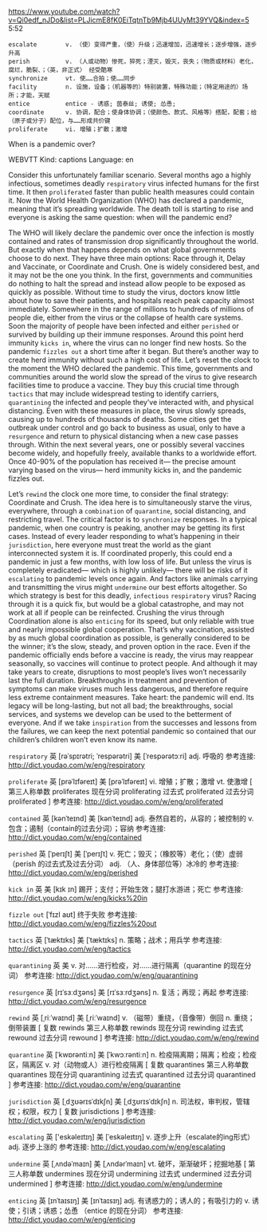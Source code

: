 
https://www.youtube.com/watch?v=Qi0edf_nJDo&list=PLJicmE8fK0EiTqtnTb9Mjb4UUyMt39YVQ&index=5
5:52
```
escalate        v. （使）变得严重，（使）升级；迅速增加，迅速增长；逐步增强，逐步升高        
perish          v. （人或动物）惨死，猝死；湮灭，毁灭，丧失；（物质或材料）老化，腐烂，脆裂、；〈英，非正式〉 经受酷寒          
synchronize     vt. 使……合拍；使……同步  
facility        n. 设施，设备；（机器等的）特别装置，特殊功能；（特定用途的）场所；才能，天赋
entice          entice - 诱惑; 茵泰丝; 诱使; 怂恿;
coordinate      v. 协调，配合；使身体协调；（使颜色、款式、风格等）搭配，配套；给 （原子或分子）配位，与……形成共价键  
proliferate     vi. 增殖；扩散；激增  
```

When is a pandemic over?

WEBVTT Kind: captions Language: en 

Consider this unfortunately familiar scenario. Several months ago a highly infectious, sometimes deadly `respiratory` virus infected humans for the first time. It then `proliferated` faster than public health measures could contain it. Now the World Health Organization (WHO) has declared a pandemic, meaning that it’s spreading worldwide. The death toll is starting to rise and everyone is asking the same question: when will the pandemic end? 

The WHO will likely declare the pandemic over once the infection is mostly contained and rates of transmission drop significantly throughout the world. But exactly when that happens depends on what global governments choose to do next. They have three main options: Race through it, Delay and Vaccinate, or Coordinate and Crush. One is widely considered best, and it may not be the one you think. In the first, governments and communities do nothing to halt the spread and instead allow people to be exposed as quickly as possible. Without time to study the virus, doctors know little about how to save their patients, and hospitals reach peak capacity almost immediately. Somewhere in the range of millions to hundreds of millions of people die, either from the virus or the collapse of health care systems. Soon the majority of people have been infected and either `perished` or survived by building up their immune responses. Around this point herd immunity `kicks in`, where the virus can no longer find new hosts. So the pandemic `fizzles out` a short time after it began. But there’s another way to create herd immunity without such a high cost of life. Let’s reset the clock to the moment the WHO declared the pandemic. This time, governments and communities around the world slow the spread of the virus to give research facilities time to produce a vaccine. They buy this crucial time through `tactics` that may include widespread testing to identify carriers, `quarantining` the infected and people they’ve interacted with, and physical distancing. Even with these measures in place, the virus slowly spreads, causing up to hundreds of thousands of deaths. Some cities get the outbreak under control and go back to business as usual, only to have a `resurgence` and return to physical distancing when a new case passes through. Within the next several years, one or possibly several vaccines become widely, and hopefully freely, available thanks to a worldwide effort. Once 40-90% of the population has received it— the precise amount varying based on the virus— herd immunity kicks in, and the pandemic fizzles out. 

Let’s `rewind` the clock one more time, to consider the final strategy: Coordinate and Crush. The idea here is to simultaneously starve the virus, everywhere, through a `combination` of `quarantine`, social distancing, and restricting travel. The critical factor is to `synchronize` responses. In a typical pandemic, when one country is peaking, another may be getting its first cases. Instead of every leader responding to what’s happening in their `jurisdiction`, here everyone must treat the world as the giant interconnected system it is. If coordinated properly, this could end a pandemic in just a few months, with low loss of life. But unless the virus is completely eradicated— which is highly unlikely— there will be risks of it `escalating` to pandemic levels once again. And factors like animals carrying and transmitting the virus might `undermine` our best efforts altogether. So which strategy is best for this deadly, `infectious` `respiratory` virus? Racing through it is a quick fix, but would be a global catastrophe, and may not work at all if people can be reinfected. Crushing the virus through Coordination alone is also `enticing` for its speed, but only reliable with true and nearly impossible global cooperation. That’s why vaccination, assisted by as much global coordination as possible, is generally considered to be the winner; it’s the slow, steady, and proven option in the race. Even if the pandemic officially ends before a vaccine is ready, the virus may reappear seasonally, so vaccines will continue to protect people. And although it may take years to create, disruptions to most people’s lives won’t necessarily last the full duration. Breakthroughs in treatment and prevention of symptoms can make viruses much less dangerous, and therefore require less extreme containment measures. Take heart: the pandemic will end. Its legacy will be long-lasting, but not all bad; the breakthroughs, social services, and systems we develop can be used to the betterment of everyone. And if we take `inspiration` from the successes and lessons from the failures, we can keep the next potential pandemic so contained that our children’s children won’t even know its name. 


`respiratory` 英 [rəˈspɪrətri; ˈrespərətri] 美 [ˈrespərətɔːri] 
 adj. 呼吸的
参考连接: http://dict.youdao.com/w/eng/respiratory


`proliferate` 英 [prəˈlɪfəreɪt] 美 [prəˈlɪfəreɪt] 
 vi. 增殖；扩散；激增 vt. 使激增 [ 第三人称单数 proliferates 现在分词 proliferating 过去式 proliferated 过去分词 proliferated ]
参考连接: http://dict.youdao.com/w/eng/proliferated


`contained` 英 [kənˈteɪnd] 美 [kənˈteɪnd] 
 adj. 泰然自若的，从容的；被控制的 v. 包含；遏制（contain的过去分词）；容纳
参考连接: http://dict.youdao.com/w/eng/contained


`perished` 英 [ˈperɪʃt] 美 [ˈperɪʃt] 
 v. 死亡；毁灭；（橡胶等）老化；（使）虚弱（perish 的过去式及过去分词） adj. （人、身体部位等）冰冷的
参考连接: http://dict.youdao.com/w/eng/perished


`kick in` 英 美 [kɪk ɪn] 
 踢开；支付；开始生效；腿打水游进；死亡
参考连接: http://dict.youdao.com/w/eng/kicks%20in


`fizzle out` [ˈfɪzl aʊt] 
 终于失败
参考连接: http://dict.youdao.com/w/eng/fizzles%20out


`tactics` 英 [ˈtæktɪks] 美 [ˈtæktɪks] 
 n. 策略；战术；用兵学
参考连接: http://dict.youdao.com/w/eng/tactics


`quarantining` 英 美 
 v. 对……进行检疫，对……进行隔离（quarantine 的现在分词）
参考连接: http://dict.youdao.com/w/eng/quarantining


`resurgence` 英 [rɪˈsɜːdʒəns] 美 [rɪˈsɜːrdʒəns] 
 n. 复活；再现；再起
参考连接: http://dict.youdao.com/w/eng/resurgence


`rewind` 英 [ˌriːˈwaɪnd] 美 [ˌriːˈwaɪnd] 
 v. （磁带）重绕，（音像带）倒回 n. 重绕；倒带装置 [ 复数 rewinds 第三人称单数 rewinds 现在分词 rewinding 过去式 rewound 过去分词 rewound ]
参考连接: http://dict.youdao.com/w/eng/rewind


`quarantine` 英 [ˈkwɒrəntiːn] 美 [ˈkwɔːrəntiːn] 
 n. 检疫隔离期；隔离；检疫；检疫区，隔离区 v. 对（动物或人）进行检疫隔离 [ 复数 quarantines 第三人称单数 quarantines 现在分词 quarantining 过去式 quarantined 过去分词 quarantined ]
参考连接: http://dict.youdao.com/w/eng/quarantine


`jurisdiction` 英 [ˌdʒʊərɪsˈdɪkʃn] 美 [ˌdʒʊrɪsˈdɪkʃn] 
 n. 司法权，审判权，管辖权；权限，权力 [ 复数 jurisdictions ]
参考连接: http://dict.youdao.com/w/eng/jurisdiction


`escalating` 英 ['eskəleɪtɪŋ] 美 [ˈeskəleɪtɪŋ] 
 v. 逐步上升（escalate的ing形式） adj. 逐步上涨的
参考连接: http://dict.youdao.com/w/eng/escalating


`undermine` 英 [ˌʌndəˈmaɪn] 美 [ˌʌndərˈmaɪn] 
 vt. 破坏，渐渐破坏；挖掘地基 [ 第三人称单数 undermines 现在分词 undermining 过去式 undermined 过去分词 undermined ]
参考连接: http://dict.youdao.com/w/eng/undermine


`enticing` 英 [ɪnˈtaɪsɪŋ] 美 [ɪnˈtaɪsɪŋ] 
 adj. 有诱惑力的；诱人的；有吸引力的 v. 诱使；引诱；诱惑；怂恿 （entice 的现在分词）
参考连接: http://dict.youdao.com/w/eng/enticing


